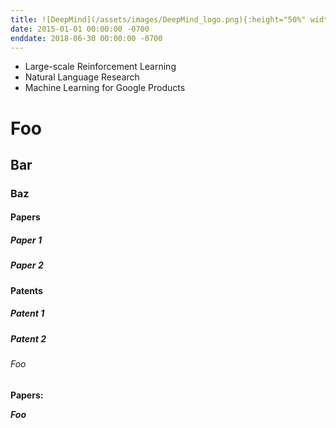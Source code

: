 ```yaml
---
title: ![DeepMind](/assets/images/DeepMind_logo.png){:height="50%" width="50%"}
date: 2015-01-01 00:00:00 -0700
enddate: 2018-06-30 00:00:00 -0700
---
```


- Large-scale Reinforcement Learning
- Natural Language Research
- Machine Learning for Google Products

# Foo

## Bar

### Baz

#### Papers

##### Paper 1

##### Paper 2

#### Patents

##### Patent 1

##### Patent 2

###### Foo

**Papers:**

***Foo***
